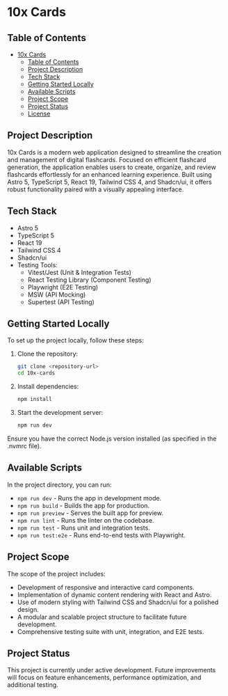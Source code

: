 # 10x Cards

## Table of Contents
- [10x Cards](#10x-cards)
  - [Table of Contents](#table-of-contents)
  - [Project Description](#project-description)
  - [Tech Stack](#tech-stack)
  - [Getting Started Locally](#getting-started-locally)
  - [Available Scripts](#available-scripts)
  - [Project Scope](#project-scope)
  - [Project Status](#project-status)
  - [License](#license)

## Project Description
10x Cards is a modern web application designed to streamline the creation and management of digital flashcards. Focused on efficient flashcard generation, the application enables users to create, organize, and review flashcards effortlessly for an enhanced learning experience. Built using Astro 5, TypeScript 5, React 19, Tailwind CSS 4, and Shadcn/ui, it offers robust functionality paired with a visually appealing interface.

## Tech Stack
- Astro 5
- TypeScript 5
- React 19
- Tailwind CSS 4
- Shadcn/ui
- Testing Tools:
  - Vitest/Jest (Unit & Integration Tests)
  - React Testing Library (Component Testing)
  - Playwright (E2E Testing)
  - MSW (API Mocking)
  - Supertest (API Testing)

## Getting Started Locally
To set up the project locally, follow these steps:

1. Clone the repository:
   ```bash
   git clone <repository-url>
   cd 10x-cards
   ```

2. Install dependencies:
   ```bash
   npm install
   ```

3. Start the development server:
   ```bash
   npm run dev
   ```

Ensure you have the correct Node.js version installed (as specified in the .nvmrc file).

## Available Scripts
In the project directory, you can run:

- `npm run dev` - Runs the app in development mode.
- `npm run build` - Builds the app for production.
- `npm run preview` - Serves the built app for preview.
- `npm run lint` - Runs the linter on the codebase.
- `npm run test` - Runs unit and integration tests.
- `npm run test:e2e` - Runs end-to-end tests with Playwright.

## Project Scope
The scope of the project includes:
- Development of responsive and interactive card components.
- Implementation of dynamic content rendering with React and Astro.
- Use of modern styling with Tailwind CSS and Shadcn/ui for a polished design.
- A modular and scalable project structure to facilitate future development.
- Comprehensive testing suite with unit, integration, and E2E tests.

## Project Status
This project is currently under active development. Future improvements will focus on feature enhancements, performance optimization, and additional testing.
